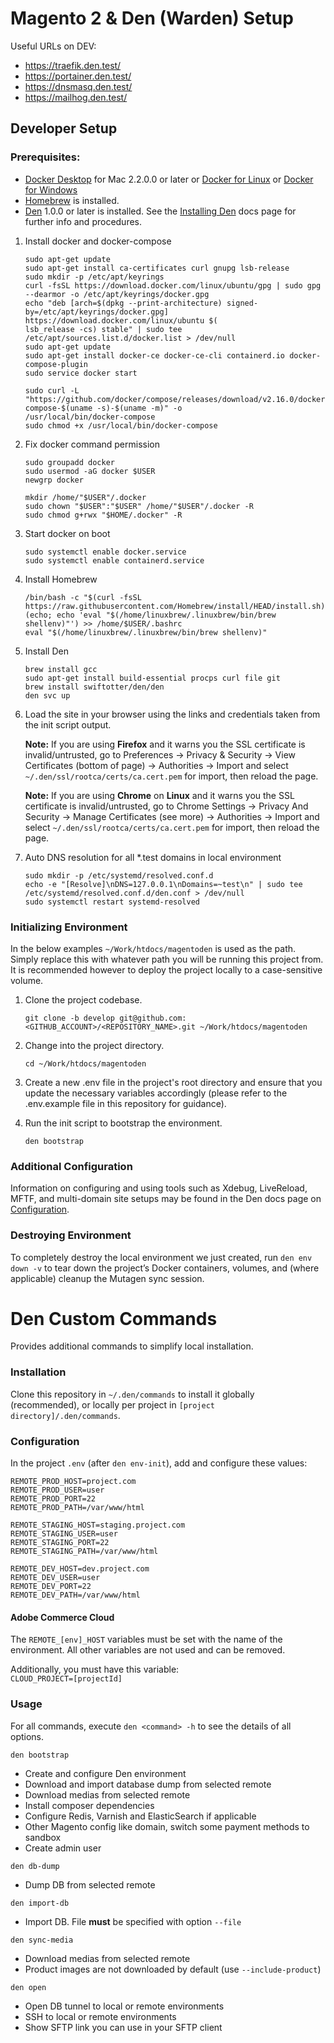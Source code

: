 Magento 2 & Den (Warden) Setup
========================================================
Useful URLs on DEV:

* https://traefik.den.test/
* https://portainer.den.test/
* https://dnsmasq.den.test/
* https://mailhog.den.test/

## Developer Setup

### Prerequisites:

* [Docker Desktop](https://docs.docker.com/desktop/install/mac-install/) for Mac 2.2.0.0 or later
  or [Docker for Linux](https://docs.docker.com/get-docker/)
  or [Docker for Windows](https://docs.docker.com/desktop/install/windows-install/)
* [Homebrew](https://brew.sh/) is installed.
* [Den](https://swiftotter.github.io/den/index.html) 1.0.0 or later is installed. See
  the [Installing Den](https://swiftotter.github.io/den/installing.html) docs page for further info and procedures.

1. Install docker and docker-compose
    ```
    sudo apt-get update
    sudo apt-get install ca-certificates curl gnupg lsb-release
    sudo mkdir -p /etc/apt/keyrings
    curl -fsSL https://download.docker.com/linux/ubuntu/gpg | sudo gpg --dearmor -o /etc/apt/keyrings/docker.gpg
    echo "deb [arch=$(dpkg --print-architecture) signed-by=/etc/apt/keyrings/docker.gpg] https://download.docker.com/linux/ubuntu $(
    lsb_release -cs) stable" | sudo tee /etc/apt/sources.list.d/docker.list > /dev/null
    sudo apt-get update
    sudo apt-get install docker-ce docker-ce-cli containerd.io docker-compose-plugin
    sudo service docker start
    
    sudo curl -L "https://github.com/docker/compose/releases/download/v2.16.0/docker-compose-$(uname -s)-$(uname -m)" -o
    /usr/local/bin/docker-compose
    sudo chmod +x /usr/local/bin/docker-compose
    ```
2. Fix docker command permission
    ```
    sudo groupadd docker
    sudo usermod -aG docker $USER
    newgrp docker
    
    mkdir /home/"$USER"/.docker
    sudo chown "$USER":"$USER" /home/"$USER"/.docker -R
    sudo chmod g+rwx "$HOME/.docker" -R
    ```
3. Start docker on boot
    ```
    sudo systemctl enable docker.service
    sudo systemctl enable containerd.service
    ```
4. Install Homebrew
    ```
    /bin/bash -c "$(curl -fsSL https://raw.githubusercontent.com/Homebrew/install/HEAD/install.sh)"
    (echo; echo 'eval "$(/home/linuxbrew/.linuxbrew/bin/brew shellenv)"') >> /home/$USER/.bashrc
    eval "$(/home/linuxbrew/.linuxbrew/bin/brew shellenv)"
    ```
5. Install Den
    ```
    brew install gcc
    sudo apt-get install build-essential procps curl file git
    brew install swiftotter/den/den
    den svc up
    ```
6. Load the site in your browser using the links and credentials taken from the init script output.

   **Note:** If you are using **Firefox** and it warns you the SSL certificate is invalid/untrusted, go to
   Preferences -> Privacy & Security -> View Certificates (bottom of page) -> Authorities -> Import and
   select `~/.den/ssl/rootca/certs/ca.cert.pem` for import, then reload the page.

   **Note:** If you are using **Chrome** on **Linux** and it warns you the SSL certificate is invalid/untrusted, go to
   Chrome Settings -> Privacy And Security -> Manage Certificates (see more) -> Authorities -> Import and
   select `~/.den/ssl/rootca/certs/ca.cert.pem` for import, then reload the page.

7. Auto DNS resolution for all *.test domains in local environment
    ```
    sudo mkdir -p /etc/systemd/resolved.conf.d
    echo -e "[Resolve]\nDNS=127.0.0.1\nDomains=~test\n" | sudo tee /etc/systemd/resolved.conf.d/den.conf > /dev/null
    sudo systemctl restart systemd-resolved
    ```

### Initializing Environment

In the below examples `~/Work/htdocs/magentoden` is used as the path. Simply replace this with whatever path you will be
running this project from. It is recommended however to deploy the project locally to a case-sensitive volume.

1. Clone the project codebase.
    ```
    git clone -b develop git@github.com:<GITHUB_ACCOUNT>/<REPOSITORY_NAME>.git ~/Work/htdocs/magentoden
    ```
2. Change into the project directory.
    ```
    cd ~/Work/htdocs/magentoden
    ```

3. Create a new .env file in the project's root directory and ensure that you update the necessary variables accordingly (please refer to the .env.example file in this repository for guidance).

4. Run the init script to bootstrap the environment.
    ```
    den bootstrap
    ```

### Additional Configuration

Information on configuring and using tools such as Xdebug, LiveReload, MFTF, and multi-domain site setups may be found
in the Den docs page on [Configuration](https://swiftotter.github.io/den/configuration.html).

### Destroying Environment

To completely destroy the local environment we just created, run `den env down -v` to tear down the project’s Docker
containers, volumes, and (where applicable) cleanup the Mutagen sync session.

# Den Custom Commands

Provides additional commands to simplify local installation.

### Installation
Clone this repository in `~/.den/commands` to install it globally (recommended), or locally per project in `[project directory]/.den/commands`.

### Configuration
In the project `.env` (after `den env-init`), add and configure these values:

```
REMOTE_PROD_HOST=project.com
REMOTE_PROD_USER=user
REMOTE_PROD_PORT=22
REMOTE_PROD_PATH=/var/www/html

REMOTE_STAGING_HOST=staging.project.com
REMOTE_STAGING_USER=user
REMOTE_STAGING_PORT=22
REMOTE_STAGING_PATH=/var/www/html

REMOTE_DEV_HOST=dev.project.com
REMOTE_DEV_USER=user
REMOTE_DEV_PORT=22
REMOTE_DEV_PATH=/var/www/html
```

#### Adobe Commerce Cloud
The `REMOTE_[env]_HOST` variables must be set with the name of the environment. All other variables are not used and can be removed.

Additionally, you must have this variable:  
`CLOUD_PROJECT=[projectId]`

### Usage

For all commands, execute `den <command> -h` to see the details of all options.

`den bootstrap`
* Create and configure Den environment
* Download and import database dump from selected remote
* Download medias from selected remote
* Install composer dependencies
* Configure Redis, Varnish and ElasticSearch if applicable
* Other Magento config like domain, switch some payment methods to sandbox
* Create admin user

`den db-dump`
* Dump DB from selected remote

`den import-db`
* Import DB. File **must** be specified with option `--file`

`den sync-media`
* Download medias from selected remote
* Product images are not downloaded by default (use `--include-product`)

`den open`
* Open DB tunnel to local or remote environments
* SSH to local or remote environments
* Show SFTP link you can use in your SFTP client
